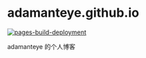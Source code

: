 # adamanteye.github.io

[![pages-build-deployment](https://github.com/adamanteye/adamanteye.github.io/actions/workflows/pages/pages-build-deployment/badge.svg)](https://github.com/adamanteye/adamanteye.github.io/actions/workflows/pages/pages-build-deployment)

adamanteye 的个人博客
